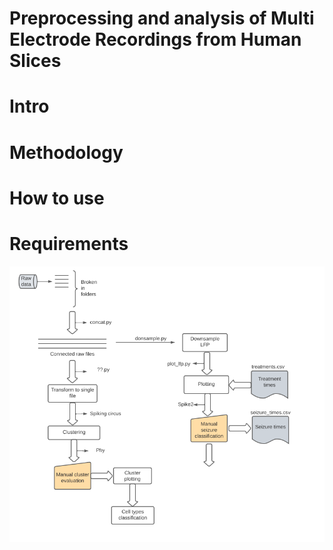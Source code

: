 # Preprocessing and analysis of Multi Electrode Recordings from Human Slices

# Intro

# Methodology

# How to use

# Requirements

![Scheme figure](https://github.com/cafalchio/mea_analysis/blob/main/mea.png?raw=true)


